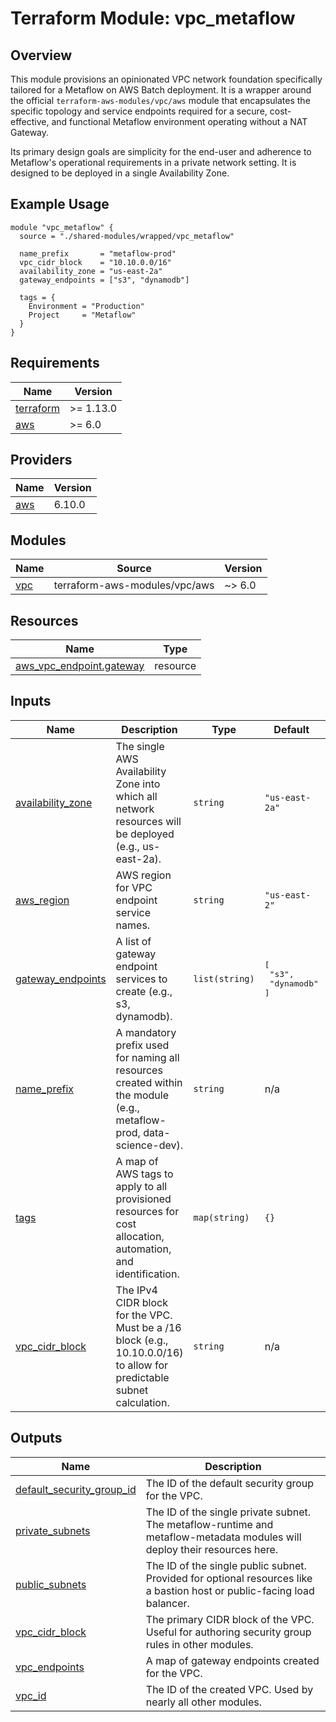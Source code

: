 # Terraform Module: vpc_metaflow

## Overview

This module provisions an opinionated VPC network foundation specifically tailored for a Metaflow on AWS Batch deployment. It is a wrapper around the official `terraform-aws-modules/vpc/aws` module that encapsulates the specific topology and service endpoints required for a secure, cost-effective, and functional Metaflow environment operating without a NAT Gateway.

Its primary design goals are simplicity for the end-user and adherence to Metaflow's operational requirements in a private network setting. It is designed to be deployed in a single Availability Zone.



## Example Usage

```hcl
module "vpc_metaflow" {
  source = "./shared-modules/wrapped/vpc_metaflow"

  name_prefix       = "metaflow-prod"
  vpc_cidr_block    = "10.10.0.0/16"
  availability_zone = "us-east-2a"
  gateway_endpoints = ["s3", "dynamodb"]

  tags = {
    Environment = "Production"
    Project     = "Metaflow"
  }
}
```

<!-- BEGIN_TF_DOCS -->
## Requirements

| Name | Version |
|------|---------|
| <a name="requirement_terraform"></a> [terraform](#requirement\_terraform) | >= 1.13.0 |
| <a name="requirement_aws"></a> [aws](#requirement\_aws) | >= 6.0 |

## Providers

| Name | Version |
|------|---------|
| <a name="provider_aws"></a> [aws](#provider\_aws) | 6.10.0 |

## Modules

| Name | Source | Version |
|------|--------|---------|
| <a name="module_vpc"></a> [vpc](#module\_vpc) | terraform-aws-modules/vpc/aws | ~> 6.0 |

## Resources

| Name | Type |
|------|------|
| [aws_vpc_endpoint.gateway](https://registry.terraform.io/providers/hashicorp/aws/latest/docs/resources/vpc_endpoint) | resource |

## Inputs

| Name | Description | Type | Default | Required |
|------|-------------|------|---------|:--------:|
| <a name="input_availability_zone"></a> [availability\_zone](#input\_availability\_zone) | The single AWS Availability Zone into which all network resources will be deployed (e.g., us-east-2a). | `string` | `"us-east-2a"` | no |
| <a name="input_aws_region"></a> [aws\_region](#input\_aws\_region) | AWS region for VPC endpoint service names. | `string` | `"us-east-2"` | no |
| <a name="input_gateway_endpoints"></a> [gateway\_endpoints](#input\_gateway\_endpoints) | A list of gateway endpoint services to create (e.g., s3, dynamodb). | `list(string)` | <pre>[<br>  "s3",<br>  "dynamodb"<br>]</pre> | no |
| <a name="input_name_prefix"></a> [name\_prefix](#input\_name\_prefix) | A mandatory prefix used for naming all resources created within the module (e.g., metaflow-prod, data-science-dev). | `string` | n/a | yes |
| <a name="input_tags"></a> [tags](#input\_tags) | A map of AWS tags to apply to all provisioned resources for cost allocation, automation, and identification. | `map(string)` | `{}` | no |
| <a name="input_vpc_cidr_block"></a> [vpc\_cidr\_block](#input\_vpc\_cidr\_block) | The IPv4 CIDR block for the VPC. Must be a /16 block (e.g., 10.10.0.0/16) to allow for predictable subnet calculation. | `string` | n/a | yes |

## Outputs

| Name | Description |
|------|-------------|
| <a name="output_default_security_group_id"></a> [default\_security\_group\_id](#output\_default\_security\_group\_id) | The ID of the default security group for the VPC. |
| <a name="output_private_subnets"></a> [private\_subnets](#output\_private\_subnets) | The ID of the single private subnet. The metaflow-runtime and metaflow-metadata modules will deploy their resources here. |
| <a name="output_public_subnets"></a> [public\_subnets](#output\_public\_subnets) | The ID of the single public subnet. Provided for optional resources like a bastion host or public-facing load balancer. |
| <a name="output_vpc_cidr_block"></a> [vpc\_cidr\_block](#output\_vpc\_cidr\_block) | The primary CIDR block of the VPC. Useful for authoring security group rules in other modules. |
| <a name="output_vpc_endpoints"></a> [vpc\_endpoints](#output\_vpc\_endpoints) | A map of gateway endpoints created for the VPC. |
| <a name="output_vpc_id"></a> [vpc\_id](#output\_vpc\_id) | The ID of the created VPC. Used by nearly all other modules. |
<!-- END_TF_DOCS -->
